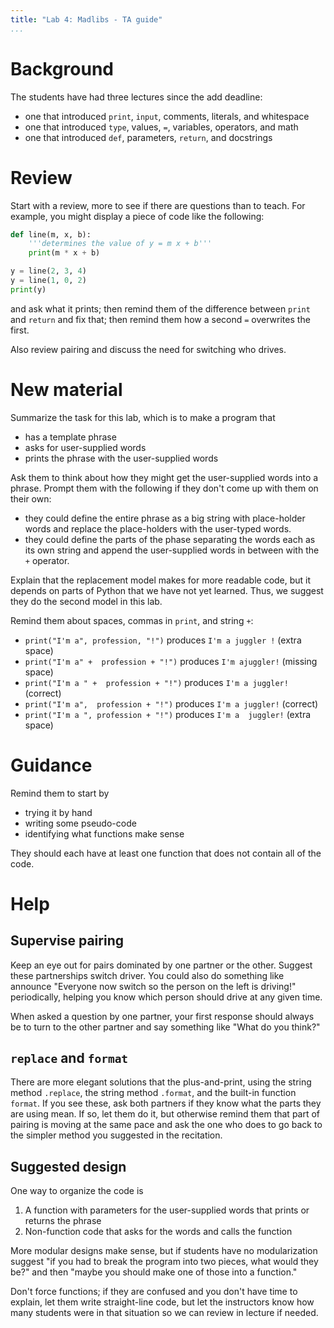 ```yaml
---
title: "Lab 4: Madlibs - TA guide"
...
```


# Background

The students have had three lectures since the add deadline:

-   one that introduced `print`, `input`, comments, literals, and whitespace
-   one that introduced `type`, values, `=`, variables, operators, and math
-   one that introduced `def`, parameters, `return`, and docstrings

# Review

Start with a review, more to see if there are questions than to teach.
For example, you might display a piece of code like the following:

````python
def line(m, x, b):
    '''determines the value of y = m x + b'''
    print(m * x + b)

y = line(2, 3, 4)
y = line(1, 0, 2)
print(y)
````

and ask what it prints; then remind them of the difference between `print` and `return` and fix that; then remind them how a second `=` overwrites the first.

Also review pairing and discuss the need for switching who drives.

# New material

Summarize the task for this lab, which is to make a program that 

- has a template phrase
- asks for user-supplied words
- prints the phrase with the user-supplied words

Ask them to think about how they might get the user-supplied words into a phrase.
Prompt them with the following if they don't come up with them on their own:

- they could define the entire phrase as a big string with place-holder words and replace the place-holders with the user-typed words.
- they could define the parts of the phase separating the words each as its own string and append the user-supplied words in between with the `+` operator.

Explain that the replacement model makes for more readable code,
but it depends on parts of Python that we have not yet learned.
Thus, we suggest they do the second model in this lab.

Remind them about spaces, commas in `print`, and string `+`:
- `print("I'm a", profession, "!")` produces `I'm a juggler !` (extra space)
- `print("I'm a" +  profession + "!")` produces `I'm ajuggler!` (missing space)
- `print("I'm a " +  profession + "!")` produces `I'm a juggler!` (correct)
- `print("I'm a",  profession + "!")` produces `I'm a juggler!` (correct)
- `print("I'm a ", profession + "!")` produces `I'm a  juggler!` (extra space)

# Guidance

Remind them to start by

-   trying it by hand
-   writing some pseudo-code
-   identifying what functions make sense

They should each have at least one function that does not contain all of the code.

# Help

## Supervise pairing

Keep an eye out for pairs dominated by one partner or the other.
Suggest these partnerships switch driver.
You could also do something like announce "Everyone now switch so the person on the left is driving!" periodically, helping you know which person should drive at any given time.

When asked a question by one partner, your first response should always be to turn to the other partner and say something like "What do you think?"

## `replace` and `format`

There are more elegant solutions that the plus-and-print, using the string method `.replace`, the string method `.format`, and the built-in function `format`.
If you see these, ask both partners if they know what the parts they are using mean.
If so, let them do it, but otherwise remind them that part of pairing is moving at the same pace and ask the one who does to go back to the simpler method you suggested in the recitation.

## Suggested design

One way to organize the code is

1.  A function with parameters for the user-supplied words that prints or returns the phrase
1.  Non-function code that asks for the words and calls the function

More modular designs make sense, but if students have no modularization suggest "if you had to break the program into two pieces, what would they be?" and then "maybe you should make one of those into a function."

Don't force functions; if they are confused and you don't have time to explain, let them write straight-line code, but let the instructors know how many students were in that situation so we can review in lecture if needed.


